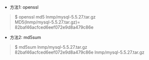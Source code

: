 - 方法1: openssl
> $ openssl md5 lnmp/mysql-5.5.27.tar.gz  
MD5(lnmp/mysql-5.5.27.tar.gz)= 82baf46acfced6eef072e9d8a479c86e
 
- 方法2: md5sum
> $ md5sum lnmp/mysql-5.5.27.tar.gz  
82baf46acfced6eef072e9d8a479c86e  lnmp/mysql-5.5.27.tar.gz